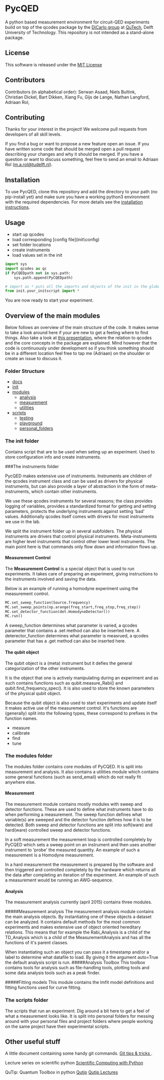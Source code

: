 # PycQED

A python based measurement environment for circuit-QED experiments build on top of the qcodes package by the [DiCarlo group](http://dicarlolab.tudelft.nl/) at [QuTech](http://qutech.nl/), Delft University of Technology. 
This repository is not intended as a stand-alone package. 

## License
This software is released under the [MIT License](LICENSE.md)

## Contributors 
Contributors (in alphabetical order):
Serwan Asaad, 
Niels Bultink,  
Christian Dickel,
Bart Dikken,
Xiang Fu, 
Gijs de Lange, 
Nathan Langford,   
Adriaan Rol,

## Contributing 
Thanks for your interest in the project! We welcome pull requests from developers of all skill levels. 

If you find a bug or want to propose a new feature open an issue. If you have written some code that should be merged open a pull request describing your changes and why it should be merged. 
If you have a question or want to discuss something, feel free to send an email to Adriaan Rol (m.a.rol@tudelft.nl).

## Installation

To use PycQED, clone this repository and add the directory to your path (no pip-install yet) and make sure you have a working python3 environment with the required dependencies. For more details see the [installation instructions](docs/install.md).

## Usage 

+ start up qcodes
+ load corresponding [config file](init\config\)
+ set folder locations
+ create instruments
+ load values set in the init

```python
import sys
import qcodes as qc
if PyCQEDpath not in sys.path:
    sys.path.append(PyCQEDpath)

# import as * puts all the imports and objects of the init in the global namespace
from init.your_initscript import *
```

You are now ready to start your experiment.

## Overview of the main modules
Below follows an overview of the main structure of the code. It makes sense to take a look around here if your are new to get a feeling where to find things. 
Also take a look at [this presentation](docs/160714_qcodes_meetup.pdf), where the relation to qcodes and the core concepts in the package are explained.
Mind however that the code is continuously under development so if you think something should be in a different location feel free to tap me (Adriaan) on the shoulder or create an issue to discuss it.

### Folder Structure
+ [docs](docs/)
+ [init](init/)
+ [modules](modules/)
  + [analysis](modules/analysis/)
  + [measurement](modules/measurement/)
  + [utilities](modules/utilities/)
+ [scripts](scripts/)
    + [testing](scripts/testing/)
    + [playground](scripts/playground/)
    + [personal_folders](scripts/personal_folders/)


### The init folder
Contains script that are to be used when seting up an experiment. Used to store configuration info and create instruments.

###The instruments folder

PycQED makes extensive use of instruments. Instruments are children of the qcodes instrument class and can be used as drivers for physical instruments,
but can also provide a layer of abstraction in the form of meta-instruments, which contain other instruments.

We use these qcodes instruments for several reasons; the class provides logging of variables, provides a standardized format for getting and setting parameters, protects the underlying instruments against setting 'bad' values. Additionally qcodes itself comes with drivers for most instruments we use in the lab.

We split the instrument folder up in several subfolders. The physical instruments are drivers that control physical instruments. Meta-instruments are higher level instruments that control other lower level instruments. The main point here is that commands only flow down and information flows up.

#### Measurement Control
The **Measurement Control** is a special object that is used to run experiments. It takes care of preparing an experiment, giving instructions to the instruments involved and saving the data.

Below is an example of running a homodyne experiment using the measurement control.

```python
MC.set_sweep_function(Source.frequency)
MC.set_sweep_points(np.arange(freq_start,freq_stop,freq_step))
MC.set_detector_function(det.HomodyneDetector())
MC.run()
```

A sweep_function determines what parameter is varied, a qcodes parameter that contains a .set method can also be inserted here. 
A deterector_function determines what parameter is measrued, a qcodes parameter that has a .get method can also be inserted here. 

#### The qubit object
The qubit object is a (meta) instrument but it defies the general categorization of the other instruments.

It is the object that one is actively manipulating during an experiment and as such contains functions such as qubit.measure_Rabi() and qubit.find_frequency_spec(). It is also used to store the known parameters of the physical qubit object.

Because the qubit object is also used to start experiments and update itself it makes active use of the measurement control.
It's functions are (generally) split into the following types, these correspond to prefixes in the function names.
* measure
* calibrate
* find
* tune

### The modules folder
The modules folder contains core modules of PyCQED. It is split into measurement and analysis. It also contains a utilities module which contains some general functions (such as send_email) which do not really fit anywhere else.

#### Measurement

The measurement module contains mostly modules with sweep and detector functions. These are used to define what instruments have to do when performing a measurement.
The sweep function defines what variable(s) are sweeped and the detector function defines how it is to be detected. Both sweep and detector functions are split into soft(ware) and hard(ware) controlled sweep and detector functions.

In a soft measurement the measurement loop is controlled completely by PyCQED which sets a sweep point on an instrument and then uses another instrument to 'probe' the measured quantity. An example of such a measurement is a Homodyne measurement.

In a hard measurement the measurement is prepared by the software and then triggered and controlled completely by the hardware which returns all the data after completing an iteration of the experiment. An example of such a measurement would be running an AWG-sequence.

#### Analysis
The measurement analysis currently (april 2015) contains three modules.

#####Measurement analysis
The measurement analysis module contains the main analysis objects. By instantiating one of these objects a dataset can be analyzed. It contains default methods for the most common experiments and makes extensive use of object oriented hereditary relations. This means that for example the Rabi_Analysis is a child of the TD_Analysis which is a child of the MeasurementAnalysis and has all the functions of it's parent classes.

When instantiating such an object you can pass it a timestamp and/or a label to determine what datafile to load. By giving it the argument auto=True the default analysis script is run.
#####Analysis Toolbox
This toolbox contains tools for analysis such as file-handling tools, plotting tools and some data analysis tools such as a peak finder.

#####Fitting models
This module contains the lmfit model definitions and fitting functions used for curve fitting.

### The scripts folder
The scripts that run an experiment. Dig around a bit here to get a feel of what a measurement looks like.
It is split into personal folders for messing around with your personal files and project folders where people working on the same project have their experimental scripts.

## Other useful stuff
A little document containing some handy git commands.
[Git tips & tricks ](docs/git_tips_and_tricks.md).

Lecture series on scientific python
[Scientific Computing with Python](https://github.com/jrjohansson/scientific-python-lectures)

QuTip: Quantum Toolbox in python
[Qutip](http://qutip.org/)
[Qutip Lectures](https://github.com/jrjohansson/scientific-python-lectures)
